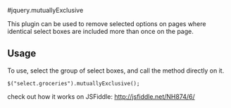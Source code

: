 #jquery.mutuallyExclusive

This plugin can be used to remove selected options on pages where identical select boxes are included more than once on the page.

## Usage

To use, select the group of select boxes, and call the method directly on it. 

`$("select.groceries").mutuallyExclusive();`

check out how it works on JSFiddle:
http://jsfiddle.net/NH874/6/



